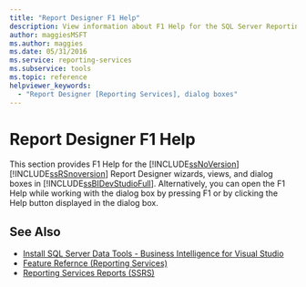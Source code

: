 ```yaml
---
title: "Report Designer F1 Help"
description: View information about F1 Help for the SQL Server Reporting Services Report Designer wizards, views, and dialog boxes in SQL Server Data Tools.
author: maggiesMSFT
ms.author: maggies
ms.date: 05/31/2016
ms.service: reporting-services
ms.subservice: tools
ms.topic: reference
helpviewer_keywords:
  - "Report Designer [Reporting Services], dialog boxes"
---
```

# Report Designer F1 Help
  This section provides F1 Help for the [!INCLUDE[ssNoVersion](../../includes/ssnoversion-md.md)] [!INCLUDE[ssRSnoversion](../../includes/ssrsnoversion-md.md)] Report Designer wizards, views, and dialog boxes in [!INCLUDE[ssBIDevStudioFull](../../includes/ssbidevstudiofull-md.md)]. Alternatively, you can open the F1 Help while working with the dialog box by pressing F1 or by clicking the Help button displayed in the dialog box.  
  
## See Also  
+ [Install SQL Server Data Tools - Business Intelligence for Visual Studio](/previous-versions/sql/)
+ [Feature Refernce (Reporting Services)](../../reporting-services/feature-reference-reporting-services.md)
+ [Reporting Services Reports (SSRS)](../../reporting-services/reports/reporting-services-reports-ssrs.md) 
   
  
